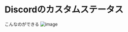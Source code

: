 # Discordのカスタムステータス
こんなのができる
![image](https://user-images.githubusercontent.com/42853476/196944615-970eb8e4-0784-48b9-8481-0f3e0053397d.png)
